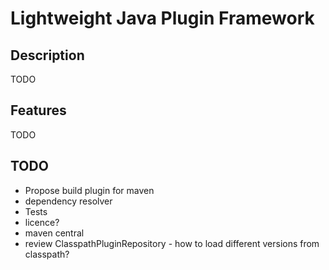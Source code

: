 # Lightweight Java Plugin Framework

## Description
TODO

## Features
TODO

## TODO
- Propose build plugin for maven
- dependency resolver
- Tests
- licence?
- maven central
- review ClasspathPluginRepository - how to load different versions from classpath?

